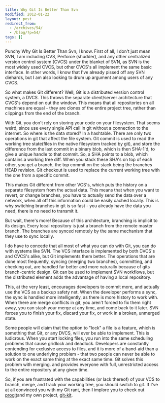 ```yaml
---
title: Why Git Is Better Than Svn
modified: 2012-01-22
layout: post
redirect_from:
  - /archives/54/
  - /blog/?p=54/
tags: []
---
```



Punchy Why Git Is Better Than Svn, I know. First of all, I don't just mean SVN, I am including CVS, Perforce (shudder), and any other centralized version control system (CVCS) under the blanket of SVN, as SVN is the most widely used CVCS, but other CVCS's all implement the same basic interface. In other words, I know that I've already pissed off any SVN diehards, but I am also looking to drum up argument among users of any CVCS.

So what makes Git different? Well, Git is a distributed version control system, a DVCS. This throws the separate client/server architecture that CVCS's depend on out the window. This means that all repositories on all machines are equal - they are clones of the entire project tree, rather than clippings from the end of the branch.

With Git, you don't rely on storing your code on your filesystem. That seems weird, since use every single API call in git without a connection to the internet. So where is the data stored? In a hashtable. There are only two operations in git that affect the file system. Git commit is used to read the working tree state(files in the native filesystem tracked by git), and store the difference from the last commit in a binary blob, which is then SHA-1'd, to give a unique handle to that commit. So, a SHA points to a blob, which contains a working tree diff. When you stack these SHA's on top of each other, you get a branch, the top commit on the stack being the branches HEAD revision. Git checkout is used to replace the current working tree with the one from a specific commit.

This makes Git different from other VCS's, which puts the history on a separate filesystem from the actual data. This means that when you want to revert, or change branches, you have to actually send the data over a network, when all off this information could be easily cached locally. This is why switching branches in git is so fast - you already have the data you need, there is no need to transmit it.

But wait, there's more! Because of this architecture, branching is implicit to its design. Every local repository is just a branch from the remote master branch. The branches are synced remotely by the same mechanism that they use to sync locally.

I do have to concede that all most of what you can do with Git, you can do with systems like SVN. The VCS interface is implemented by both DVCS's and CVCS's alike, but Git implements them better. The operations that are done most frequently, syncing (merging two branches), committing, and checking out, are handled far better and more naturally because of gits branch-centric design. Git can be used to implement SVN workflows, but the distributed element adds the advantage of having a local repository.

This, at the very least, encourages developers to commit more, and actually use the VCS as a backup safety net. When the developer performs a sync, the sync is handled more intelligently, as there is more history to work with. When there are merge conflicts in git, you aren't forced to fix them right away, you can stash your merge at any time, and come back to it later. SVN forces you to finish your fix, discard your fix, or work in a broken, unmerged state.

Some people will claim that the option to "lock" a file is a feature, which is something that Git, or any DVCS, will ever be able to implement. This is ludicrous. When you start locking files, you run into the same scheduling problems that cause gridlock and deadlock. Developers are constantly contending for exclusive access to files, and it is more of a band-aid than a solution to one underlying problem - that two people can never be able to work on the exact same thing at the exact same time. Git solves this problem with merging. and provides everyone with full, unrestricted access to the entire repository at any given time.

So, if you are frustrated with the capabilities (or lack thereof) of your VCS to branch, merge, and track your working tree, you should switch to git. If I've at all convinced you with my Git rant, then I implore you to check out [progit](http://progit.org "progit")and my own project, [git-kit](https://github.com/daleha/git-kit "git-kit").
